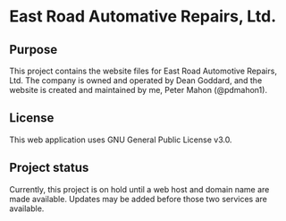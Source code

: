 # East Road Automative Repairs, Ltd.

## Purpose
This project contains the website files for East Road Automotive Repairs, Ltd. The company is owned and operated by Dean Goddard, and the website is created and maintained by me, Peter Mahon (@pdmahon1). 

## License
This web application uses GNU General Public License v3.0.

## Project status
Currently, this project is on hold until a web host and domain name are made available. Updates may be added before those two services are available.
